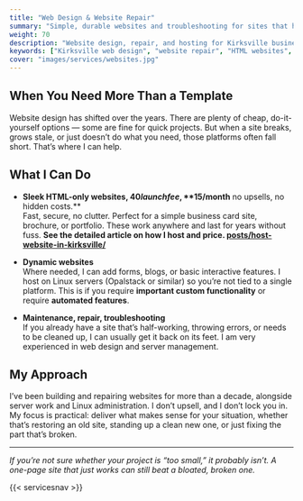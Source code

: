 ```yaml
---
title: "Web Design & Website Repair"
summary: "Simple, durable websites and troubleshooting for sites that have aged or broken down."
weight: 70
description: "Website design, repair, and hosting for Kirksville businesses. HTML-only sites, dynamic builds, and troubleshooting broken websites."
keywords: ["Kirksville web design", "website repair", "HTML websites", "Switchboard Tech Services web"]
cover: "images/services/websites.jpg"
---
```



## When You Need More Than a Template

Website design has shifted over the years. There are plenty of cheap, do-it-yourself options — some are fine for quick projects. But when a site breaks, grows stale, or just doesn’t do what you need, those platforms often fall short. That’s where I can help.

## What I Can Do

- **Sleek HTML-only websites, $40 launch fee, **$15/month** no upsells, no hidden costs.**  
  Fast, secure, no clutter. Perfect for a simple business card site, brochure, or portfolio. These work anywhere and last for years without fuss. **See the detailed article on how I host and price. [posts/host-website-in-kirksville/](posts/host-website-in-kirksville/)**

- **Dynamic websites**  
  Where needed, I can add forms, blogs, or basic interactive features. I host on Linux servers (Opalstack or similar) so you’re not tied to a single platform. This is if you require **important custom functionality** or require **automated features**.

- **Maintenance, repair, troubleshooting**  
  If you already have a site that’s half-working, throwing errors, or needs to be cleaned up, I can usually get it back on its feet. I am very experienced in web design and server management. 

## My Approach

I’ve been building and repairing websites for more than a decade, alongside server work and Linux administration. I don’t upsell, and I don’t lock you in. My focus is practical: deliver what makes sense for your situation, whether that’s restoring an old site, standing up a clean new one, or just fixing the part that’s broken.

---

*If you’re not sure whether your project is “too small,” it probably isn’t. A one-page site that just works can still beat a bloated, broken one.*

{{< servicesnav >}}